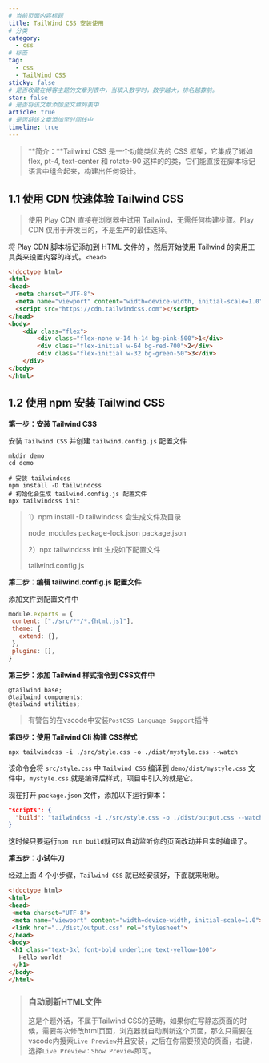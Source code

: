 ```yaml
---
# 当前页面内容标题
title: TailWind CSS 安装使用
# 分类
category:
  - css
# 标签
tag: 
  - css
  - TailWind CSS
sticky: false
# 是否收藏在博客主题的文章列表中，当填入数字时，数字越大，排名越靠前。
star: false
# 是否将该文章添加至文章列表中
article: true
# 是否将该文章添加至时间线中
timeline: true
---
```


> **简介：**Tailwind CSS 是一个功能类优先的 CSS 框架，它集成了诸如 flex, pt-4, text-center 和 rotate-90 这样的的类，它们能直接在脚本标记语言中组合起来，构建出任何设计。

## 1.1 使用 CDN 快速体验 Tailwind CSS

> 使用 Play CDN 直接在浏览器中试用 Tailwind，无需任何构建步骤。Play CDN 仅用于开发目的，不是生产的最佳选择。

将 Play CDN 脚本标记添加到 HTML 文件的 ，然后开始使用 Tailwind 的实用工具类来设置内容的样式。`<head>`

```html
<!doctype html>
<html>
<head>
  <meta charset="UTF-8">
  <meta name="viewport" content="width=device-width, initial-scale=1.0">
  <script src="https://cdn.tailwindcss.com"></script>
</head>
<body>
    <div class="flex">
        <div class="flex-none w-14 h-14 bg-pink-500">1</div>
        <div class="flex-initial w-64 bg-red-700">2</div>
        <div class="flex-initial w-32 bg-green-50">3</div>
    </div>
</body>
</html>
```

## 1.2 使用 npm 安装 Tailwind CSS

**第一步：安装 Tailwind CSS**

安装 `Tailwind CSS` 并创建 `tailwind.config.js` 配置文件

```shell
mkdir demo
cd demo

# 安装 tailwindcss
npm install -D tailwindcss
# 初始化会生成 tailwind.config.js 配置文件
npx tailwindcss init
```

> 1）npm install -D tailwindcss 会生成文件及目录
> 
> node_modules package-lock.json package.json
> 
> 2）npx tailwindcss init 生成如下配置文件
> 
> tailwind.config.js

**第二步：编辑 tailwind.config.js 配置文件**

添加文件到配置文件中

```js
module.exports = {
 content: ["./src/**/*.{html,js}"],
 theme: {
   extend: {},
 },
 plugins: [],
}
```

**第三步：添加 Tailwind 样式指令到 CSS文件中**

```
@tailwind base;
@tailwind components;
@tailwind utilities;
```

> 有警告的在vscode中安装`PostCSS Language Support`插件

**第四步：使用 Tailwind Cli 构建 CSS样式**

```shell
npx tailwindcss -i ./src/style.css -o ./dist/mystyle.css --watch
```

该命令会将 `src/style.css` 中 `Tailwind CSS` 编译到 `demo/dist/mystyle.css` 文件中，`mystyle.css` 就是编译后样式，项目中引入的就是它。

现在打开 `package.json` 文件，添加以下运行脚本：

```json
"scripts": {
  "build": "tailwindcss -i ./src/style.css -o ./dist/output.css --watch"
}
```

这时候只要运行`npm run build`就可以自动监听你的页面改动并且实时编译了。

**第五步：小试牛刀**

经过上面 4 个小步骤，`Tailwind CSS` 就已经安装好，下面就来瞅瞅。

```html
<!doctype html>
<html>
<head>
 <meta charset="UTF-8">
 <meta name="viewport" content="width=device-width, initial-scale=1.0">
 <link href="../dist/output.css" rel="stylesheet">
</head>
<body>
 <h1 class="text-3xl font-bold underline text-yellow-100">
   Hello world!
 </h1>
</body>
</html>
```

> ### 自动刷新HTML文件
> 
> 这是个题外话，不属于Tailwind CSS的范畴，如果你在写静态页面的时候，需要每次修改html页面，浏览器就自动刷新这个页面，那么只需要在vscode内搜索`Live Preview`并且安装，之后在你需要预览的页面，右键，选择`Live Preview：Show Preview`即可。
